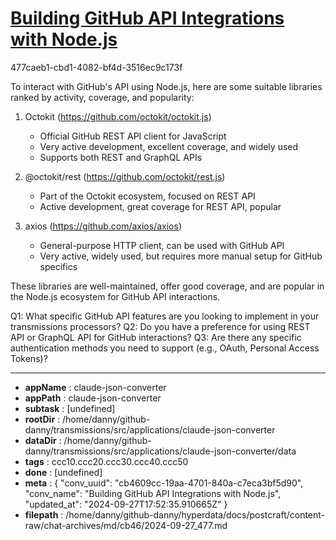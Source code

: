 # [Building GitHub API Integrations with Node.js](https://claude.ai/chat/cb4609cc-19aa-4701-840a-c7eca3bf5d90)

477caeb1-cbd1-4082-bf4d-3516ec9c173f

 To interact with GitHub's API using Node.js, here are some suitable libraries ranked by activity, coverage, and popularity:

1. Octokit (https://github.com/octokit/octokit.js)
   - Official GitHub REST API client for JavaScript
   - Very active development, excellent coverage, and widely used
   - Supports both REST and GraphQL APIs

2. @octokit/rest (https://github.com/octokit/rest.js)
   - Part of the Octokit ecosystem, focused on REST API
   - Active development, great coverage for REST API, popular

3. axios (https://github.com/axios/axios)
   - General-purpose HTTP client, can be used with GitHub API
   - Very active, widely used, but requires more manual setup for GitHub specifics

These libraries are well-maintained, offer good coverage, and are popular in the Node.js ecosystem for GitHub API interactions.

Q1: What specific GitHub API features are you looking to implement in your transmissions processors?
Q2: Do you have a preference for using REST API or GraphQL API for GitHub interactions?
Q3: Are there any specific authentication methods you need to support (e.g., OAuth, Personal Access Tokens)?

---

* **appName** : claude-json-converter
* **appPath** : claude-json-converter
* **subtask** : [undefined]
* **rootDir** : /home/danny/github-danny/transmissions/src/applications/claude-json-converter
* **dataDir** : /home/danny/github-danny/transmissions/src/applications/claude-json-converter/data
* **tags** : ccc10.ccc20.ccc30.ccc40.ccc50
* **done** : [undefined]
* **meta** : {
  "conv_uuid": "cb4609cc-19aa-4701-840a-c7eca3bf5d90",
  "conv_name": "Building GitHub API Integrations with Node.js",
  "updated_at": "2024-09-27T17:52:35.910665Z"
}
* **filepath** : /home/danny/github-danny/hyperdata/docs/postcraft/content-raw/chat-archives/md/cb46/2024-09-27_477.md